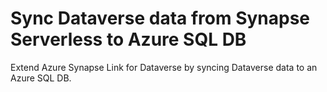 # Sync Dataverse data from Synapse Serverless to Azure SQL DB
 Extend Azure Synapse Link for Dataverse by syncing Dataverse data to an Azure SQL DB.
